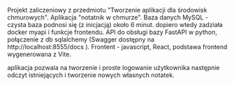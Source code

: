 Projekt zaliczeniowy z przedmiotu "Tworzenie aplikacji dla środowisk chmurowych".
Aplikacja "notatnik w chmurze".
Baza danych MySQL - czysta baza  podnosi się (z inicjacją) około 6 minut. dopiero wtedy zadziała docker myapi i funkcje frontendu.
API do obsługi bazy FastAPI w python, połączenie z db sqlalchemy (Swagger dostępny na http://localhost:8555/docs ).
Frontent - javascript, React, podstawa frontend wygenerowana z Vite. 

aplikacja pozwala na tworzenie i proste logowanie użytkownika
następnie odczyt istniejących i tworzenie nowych własnych notatek. 

